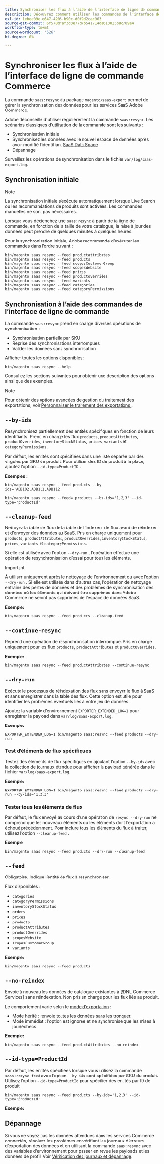 ```yaml
---
title: Synchroniser les flux à l’aide de l’interface de ligne de commande Commerce
description: Découvrez comment utiliser les commandes de l’interface de ligne de commande pour gérer les flux et les processus pour les services SaaS  [!DNL data export extension] ’Adobe Commerce.
exl-id: 1ebee09e-e647-4205-b90c-d0f9d2cac963
source-git-commit: 6f578dfaf3d3e77d7b541714de613025b8c789a4
workflow-type: tm+mt
source-wordcount: '526'
ht-degree: 0%

---
```


# Synchroniser les flux à l’aide de l’interface de ligne de commande Commerce

La commande `saas:resync` du package `magento/saas-export` permet de gérer la synchronisation des données pour les services SaaS Adobe Commerce.

Adobe déconseille d&#39;utiliser régulièrement la commande `saas:resync`. Les scénarios classiques d’utilisation de la commande sont les suivants :

- Synchronisation initiale
- Synchronisez les données avec le nouvel espace de données après avoir modifié l’identifiant [SaaS Data Space](https://experienceleague.adobe.com/en/docs/commerce-admin/config/services/saas)
- Dépannage

Surveillez les opérations de synchronisation dans le fichier `var/log/saas-export.log`.

## Synchronisation initiale

>[!NOTE]
>
>La synchronisation initiale s’exécute automatiquement lorsque Live Search ou les recommandations de produits sont activées. Les commandes manuelles ne sont pas nécessaires.

Lorsque vous déclenchez une `saas:resync` à partir de la ligne de commande, en fonction de la taille de votre catalogue, la mise à jour des données peut prendre de quelques minutes à quelques heures.

Pour la synchronisation initiale, Adobe recommande d’exécuter les commandes dans l’ordre suivant :

```shell
bin/magento saas:resync --feed productattributes
bin/magento saas:resync --feed products
bin/magento saas:resync --feed scopesCustomerGroup
bin/magento saas:resync --feed scopesWebsite
bin/magento saas:resync --feed prices
bin/magento saas:resync --feed productoverrides
bin/magento saas:resync --feed variants
bin/magento saas:resync --feed categories
bin/magento saas:resync --feed categoryPermissions
```

## Synchronisation à l’aide des commandes de l’interface de ligne de commande

La commande `saas:resync` prend en charge diverses opérations de synchronisation :

- Synchronisation partielle par SKU
- Reprise des synchronisations interrompues
- Valider les données sans synchronisation

Afficher toutes les options disponibles :

```shell
bin/magento saas:resync --help
```

Consultez les sections suivantes pour obtenir une description des options ainsi que des exemples.


>[!NOTE]
>
>Pour obtenir des options avancées de gestion du traitement des exportations, voir [ Personnaliser le traitement des exportations ](customize-export-processing.md).

## `--by-ids`

Resynchronisez partiellement des entités spécifiques en fonction de leurs identifiants. Prend en charge les flux `products`, `productAttributes`, `productOverrides`, `inventoryStockStatus`, `prices`, `variants` et `categoryPermissions`.

Par défaut, les entités sont spécifiées dans une liste séparée par des virgules par SKU de produit. Pour utiliser des ID de produit à la place, ajoutez l’option `--id-type=ProductID` .

**Exemples :**

```shell
bin/magento saas:resync --feed products --by-ids='ADB102,ADB111,ADB112'

bin/magento saas:resync --feed= products --by-ids='1,2,3' --id-type='productId'
```


## `--cleanup-feed`

Nettoyez la table de flux de la table de l’indexeur de flux avant de réindexer et d’envoyer des données au SaaS. Pris en charge uniquement pour `products`, `productAttributes`, `productOverrides`, `inventoryStockStatus`, `prices`, `variants` et `categoryPermissions`.

Si elle est utilisée avec l’option `--dry-run` , l’opération effectue une opération de resynchronisation d’essai pour tous les éléments.

>[!IMPORTANT]
>
>À utiliser uniquement après le nettoyage de l’environnement ou avec l’option `--dry-run` . Si elle est utilisée dans d’autres cas, l’opération de nettoyage entraîne des pertes de données et des problèmes de synchronisation des données où les éléments qui doivent être supprimés dans Adobe Commerce ne seront pas supprimés de l’espace de données SaaS.

**Exemple:**

```shell
bin/magento saas:resync --feed products --cleanup-feed
```

## `--continue-resync`

Reprend une opération de resynchronisation interrompue. Pris en charge uniquement pour les flux `products`, `productAttributes` et `productOverrides`.

**Exemple:**

```shell
bin/magento saas:resync --feed productAttributes --continue-resync
```

## `--dry-run`

Exécute le processus de réindexation des flux sans envoyer le flux à SaaS et sans enregistrer dans la table des flux. Cette option est utile pour identifier les problèmes éventuels liés à votre jeu de données.

Ajoutez la variable d’environnement `EXPORTER_EXTENDED_LOG=1` pour enregistrer la payload dans `var/log/saas-export.log`.

**Exemple:**

```shell
EXPORTER_EXTENDED_LOG=1 bin/magento saas:resync --feed products --dry-run
```

### Test d’éléments de flux spécifiques

Testez des éléments de flux spécifiques en ajoutant l’option `--by-ids` avec la collection de journaux étendue pour afficher la payload générée dans le fichier `var/log/saas-export.log`.

**Exemple:**

```shell
EXPORTER_EXTENDED_LOG=1 bin/magento saas:resync --feed products --dry-run --by-ids='1,2,3'
```

### Tester tous les éléments de flux

Par défaut, le flux envoyé au cours d’une opération de `resync --dry-run` ne comprend que les nouveaux éléments ou les éléments dont l’exportation a échoué précédemment. Pour inclure tous les éléments du flux à traiter, utilisez l’option `--cleanup-feed` .

**Exemple**

```shell
bin/magento saas:resync --feed products --dry-run --cleanup-feed
```

## `--feed`

Obligatoire. Indique l’entité de flux à resynchroniser.

Flux disponibles :

- `categories`
- `categoryPermissions`
- `inventoryStockStatus`
- `orders`
- `prices`
- `products`
- `productAttributes`
- `productOverrides`
- `scopesWebsite`
- `scopesCustomerGroup`
- `variants`

**Exemple:**

```shell
bin/magento saas:resync --feed products
```

## `--no-reindex`

Envoie à nouveau les données de catalogue existantes à [!DNL Commerce Services] sans réindexation. Non pris en charge pour les flux liés au produit.

Le comportement varie selon le [mode d’exportation](data-synchronization.md#synchronization-modes) :

- Mode hérité : renvoie toutes les données sans les tronquer.
- Mode immédiat : l’option est ignorée et ne synchronise que les mises à jour/échecs.

**Exemple:**

```shell
bin/magento saas:resync --feed productAttributes --no-reindex
```

## `--id-type=ProductId`

Par défaut, les entités spécifiées lorsque vous utilisez la commande `saas:resync feed` avec l’option `--by-ids` sont spécifiées par SKU du produit. Utilisez l’option `--id-type=ProductId` pour spécifier des entités par ID de produit.

```shell
bin/magento saas:resync --feed products --by-ids='1,2,3' --id-type='productId'
```

**Exemple:**

## Dépannage

Si vous ne voyez pas les données attendues dans les services Commerce connectés, résolvez les problèmes en vérifiant les journaux d’erreurs d’exportation des données et en utilisant la commande `saas:resync` avec des variables d’environnement pour passer en revue les payloads et les données de profil. Voir [Vérification des journaux et dépannage](troubleshooting-logging.md).
